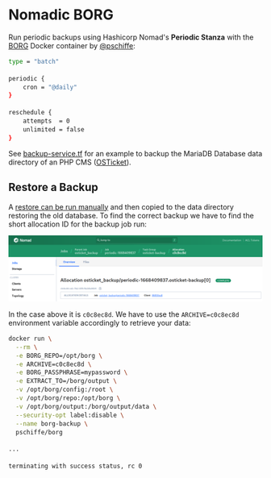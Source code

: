 # Nomadic BORG

Run periodic backups using Hashicorp Nomad's __Periodic Stanza__ with the [BORG](https://mpolinowski.github.io/docs/DevOps/Linux/2022-11-09--docker-borg-backupserver/2022-11-09) Docker container by [@pschiffe](https://hub.docker.com/u/pschiffe):


```bash
type = "batch"

periodic {
    cron = "@daily"
}

reschedule {
    attempts  = 0
    unlimited = false
}
```

See [backup-service.tf](https://github.com/mpolinowski/nomadic-borg/blob/master/backup-service.tf) for an example to backup the MariaDB Database data directory of an PHP CMS ([OSTicket](https://github.com/mpolinowski/osticket-nomad)).


## Restore a Backup

A [restore can be run manually](https://mpolinowski.github.io/docs/DevOps/Hashicorp/2022-11-11-hashicorp-nomad-for-borg-backups/2022-11-11#restore) and then copied to the data directory restoring the old database. To find the correct backup we have to find the short allocation ID for the backup job run:



![Hashicorp Nomad to run periodic backups](./Hashicorp_Nomad_to_run_periodic_backups.png)


In the case above it is `c0c8ec8d`. We have to use the `ARCHIVE=c0c8ec8d` environment variable accordingly to retrieve your data:


```bash
docker run \
  --rm \
  -e BORG_REPO=/opt/borg \
  -e ARCHIVE=c0c8ec8d \
  -e BORG_PASSPHRASE=mypassword \
  -e EXTRACT_TO=/borg/output \
  -v /opt/borg/config:/root \
  -v /opt/borg/repo:/opt/borg \
  -v /opt/borg/output:/borg/output/data \
  --security-opt label:disable \
  --name borg-backup \
  pschiffe/borg

...

terminating with success status, rc 0
```
